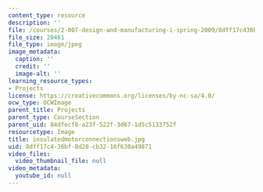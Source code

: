 ```yaml
---
content_type: resource
description: ''
file: /courses/2-007-design-and-manufacturing-i-spring-2009/8dff17c436bf8d28cb3216f630a49871_insulatedmotorconnectionsweb.jpg
file_size: 20461
file_type: image/jpeg
image_metadata:
  caption: ''
  credit: ''
  image-alt: ''
learning_resource_types:
- Projects
license: https://creativecommons.org/licenses/by-nc-sa/4.0/
ocw_type: OCWImage
parent_title: Projects
parent_type: CourseSection
parent_uid: 84dfecf8-a23f-522f-3d67-1d5c5133752f
resourcetype: Image
title: insulatedmotorconnectionsweb.jpg
uid: 8dff17c4-36bf-8d28-cb32-16f630a49871
video_files:
  video_thumbnail_file: null
video_metadata:
  youtube_id: null
---
```

